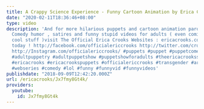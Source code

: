 ```yaml
---
title: A Crappy Science Experience - Funny Cartoon Animation by Erica Crooks
date: "2020-02-11T18:36:46+08:00"
type: video
description: 'And for more hilarious puppets and cartoon animation parodies, Dark
  Comedy humor , satires and funny stupid videos for adults ( even comics and other
  cool stuff )visit The Official Erica Crooks Websites : ericacrooks.com and officialericcrooks.com
  today ! http://facebook.com/officialericcrooks http://twitter.com/crooks_erica http://youtube.com/user/officialericcrooks
  http://Instagram.com/officialericcrooks/ #puppets #puppet #puppetcomedy #puppetry
  #adultpuppetry #adultpuppetshow #puppetshowforadults #theericacrooksshow #ericacrooksshow
  #ericacrooks #ericacrookspuppets #officialericcrooks #transgender #art #webshow
  #webseries #comedy #lol #funny #funnyvid #funnyvideos'
publishdate: "2018-09-09T12:42:20.000Z"
url: /ericacrooks/Jx7fmy8Gt4k/
providers:
  youtube:
    id: Jx7fmy8Gt4k
---
```

